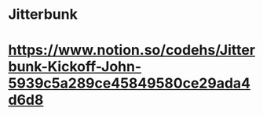 # Jitterbunk 


# https://www.notion.so/codehs/Jitterbunk-Kickoff-John-5939c5a289ce45849580ce29ada4d6d8
